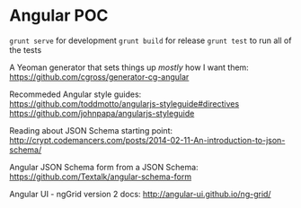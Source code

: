 # Angular POC

```grunt serve``` for development
```grunt build``` for release
```grunt test``` to run all of the tests

A Yeoman generator that sets things up *mostly* how I want them:
https://github.com/cgross/generator-cg-angular

Recommeded Angular style guides:
https://github.com/toddmotto/angularjs-styleguide#directives
https://github.com/johnpapa/angularjs-styleguide

Reading about JSON Schema starting point:
http://crypt.codemancers.com/posts/2014-02-11-An-introduction-to-json-schema/

Angular JSON Schema form from a JSON Schema:
https://github.com/Textalk/angular-schema-form

Angular UI - ngGrid version 2 docs:
http://angular-ui.github.io/ng-grid/
